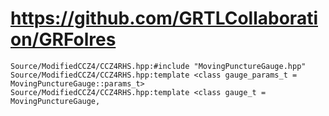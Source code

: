 # https://github.com/GRTLCollaboration/GRFolres

```console
Source/ModifiedCCZ4/CCZ4RHS.hpp:#include "MovingPunctureGauge.hpp"
Source/ModifiedCCZ4/CCZ4RHS.hpp:template <class gauge_params_t = MovingPunctureGauge::params_t>
Source/ModifiedCCZ4/CCZ4RHS.hpp:template <class gauge_t = MovingPunctureGauge,

```
